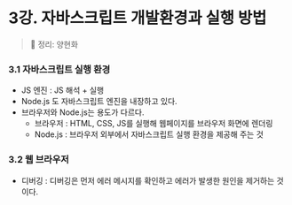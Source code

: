 # 3강. 자바스크립트 개발환경과 실행 방법
> 📝 정리: 양현화

### 3.1 자바스크립트 실행 환경

- JS 엔진 : JS 해석 + 실행
- Node.js 도 자바스크립트 엔진을 내장하고 있다.
- 브라우저와 Node.js는 용도가 다르다.
  - 브라우저 : HTML, CSS, JS를 실행해 웹페이지를 브라우저 화면에 렌더링
  - Node.js : 브라우저 외부에서 자바스크립트 실행 환경을 제공해 주는 것

### 3.2 웹 브라우저

- 디버깅 : 디버깅은 먼저 에러 메시지를 확인하고 에러가 발생한 원인을 제거하는 것이다.
